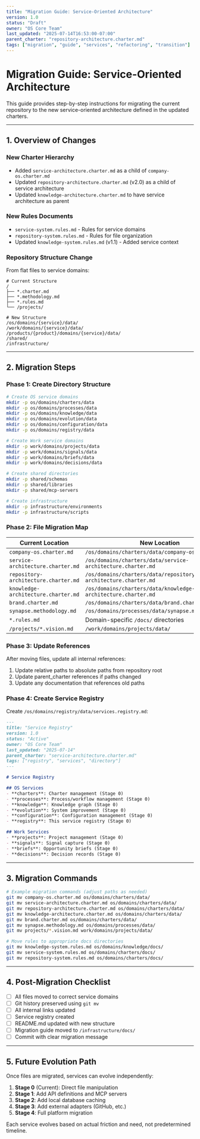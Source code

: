 ```yaml
---
title: "Migration Guide: Service-Oriented Architecture"
version: 1.0
status: "Draft"
owner: "OS Core Team"
last_updated: "2025-07-14T16:53:00-07:00"
parent_charter: "repository-architecture.charter.md"
tags: ["migration", "guide", "services", "refactoring", "transition"]
---
```


# **Migration Guide: Service-Oriented Architecture**

This guide provides step-by-step instructions for migrating the current repository to the new service-oriented architecture defined in the updated charters.

---

## **1. Overview of Changes**

### New Charter Hierarchy
- Added `service-architecture.charter.md` as a child of `company-os.charter.md`
- Updated `repository-architecture.charter.md` (v2.0) as a child of service architecture
- Updated `knowledge-architecture.charter.md` to have service architecture as parent

### New Rules Documents
- `service-system.rules.md` - Rules for service domains
- `repository-system.rules.md` - Rules for file organization
- Updated `knowledge-system.rules.md` (v1.1) - Added service context

### Repository Structure Change
From flat files to service domains:
```
# Current Structure
/
├── *.charter.md
├── *.methodology.md
├── *.rules.md
└── /projects/

# New Structure
/os/domains/{service}/data/
/work/domains/{service}/data/
/products/{product}/domains/{service}/data/
/shared/
/infrastructure/
```

---

## **2. Migration Steps**

### Phase 1: Create Directory Structure

```bash
# Create OS service domains
mkdir -p os/domains/charters/data
mkdir -p os/domains/processes/data
mkdir -p os/domains/knowledge/data
mkdir -p os/domains/evolution/data
mkdir -p os/domains/configuration/data
mkdir -p os/domains/registry/data

# Create Work service domains
mkdir -p work/domains/projects/data
mkdir -p work/domains/signals/data
mkdir -p work/domains/briefs/data
mkdir -p work/domains/decisions/data

# Create shared directories
mkdir -p shared/schemas
mkdir -p shared/libraries
mkdir -p shared/mcp-servers

# Create infrastructure
mkdir -p infrastructure/environments
mkdir -p infrastructure/scripts
```

### Phase 2: File Migration Map

| Current Location | New Location |
|-----------------|--------------|
| `company-os.charter.md` | `/os/domains/charters/data/company-os.charter.md` |
| `service-architecture.charter.md` | `/os/domains/charters/data/service-architecture.charter.md` |
| `repository-architecture.charter.md` | `/os/domains/charters/data/repository-architecture.charter.md` |
| `knowledge-architecture.charter.md` | `/os/domains/charters/data/knowledge-architecture.charter.md` |
| `brand.charter.md` | `/os/domains/charters/data/brand.charter.md` |
| `synapse.methodology.md` | `/os/domains/processes/data/synapse.methodology.md` |
| `*.rules.md` | Domain-specific `/docs/` directories |
| `/projects/*.vision.md` | `/work/domains/projects/data/` |

### Phase 3: Update References

After moving files, update all internal references:
1. Update relative paths to absolute paths from repository root
2. Update parent_charter references if paths changed
3. Update any documentation that references old paths

### Phase 4: Create Service Registry

Create `/os/domains/registry/data/services.registry.md`:
```markdown
---
title: "Service Registry"
version: 1.0
status: "Active"
owner: "OS Core Team"
last_updated: "2025-07-14"
parent_charter: "service-architecture.charter.md"
tags: ["registry", "services", "directory"]
---

# Service Registry

## OS Services
- **charters**: Charter management (Stage 0)
- **processes**: Process/workflow management (Stage 0)
- **knowledge**: Knowledge graph (Stage 0)
- **evolution**: System improvement (Stage 0)
- **configuration**: Configuration management (Stage 0)
- **registry**: This service registry (Stage 0)

## Work Services
- **projects**: Project management (Stage 0)
- **signals**: Signal capture (Stage 0)
- **briefs**: Opportunity briefs (Stage 0)
- **decisions**: Decision records (Stage 0)
```

---

## **3. Migration Commands**

```bash
# Example migration commands (adjust paths as needed)
git mv company-os.charter.md os/domains/charters/data/
git mv service-architecture.charter.md os/domains/charters/data/
git mv repository-architecture.charter.md os/domains/charters/data/
git mv knowledge-architecture.charter.md os/domains/charters/data/
git mv brand.charter.md os/domains/charters/data/
git mv synapse.methodology.md os/domains/processes/data/
git mv projects/*.vision.md work/domains/projects/data/

# Move rules to appropriate docs directories
git mv knowledge-system.rules.md os/domains/knowledge/docs/
git mv service-system.rules.md os/domains/charters/docs/
git mv repository-system.rules.md os/domains/charters/docs/
```

---

## **4. Post-Migration Checklist**

- [ ] All files moved to correct service domains
- [ ] Git history preserved using `git mv`
- [ ] All internal links updated
- [ ] Service registry created
- [ ] README.md updated with new structure
- [ ] Migration guide moved to `/infrastructure/docs/`
- [ ] Commit with clear migration message

---

## **5. Future Evolution Path**

Once files are migrated, services can evolve independently:
1. **Stage 0** (Current): Direct file manipulation
2. **Stage 1**: Add API definitions and MCP servers
3. **Stage 2**: Add local database caching
4. **Stage 3**: Add external adapters (GitHub, etc.)
5. **Stage 4**: Full platform migration

Each service evolves based on actual friction and need, not predetermined timeline.
